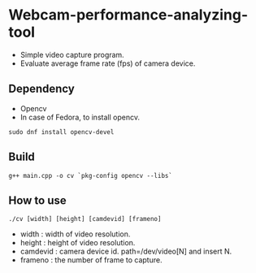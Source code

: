 # Webcam-performance-analyzing-tool

* Simple video capture program.
* Evaluate average frame rate (fps) of camera device.

## Dependency
 
* Opencv
* In case of Fedora, to install opencv.
```
sudo dnf install opencv-devel
```

## Build
```
g++ main.cpp -o cv `pkg-config opencv --libs`
```

## How to use

```
./cv [width] [height] [camdevid] [frameno]
```
* width : width of video resolution.
* height : height of video resolution.
* camdevid : camera device id. path=/dev/video[N] and insert N.
* frameno : the number of frame to capture.
